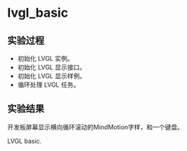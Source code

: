 # lvgl_basic

## 实验过程

+ 初始化 LVGL 实例。
+ 初始化 LVGL 显示接口。
+ 初始化 LVGL 显示样例。
+ 循环处理 LVGL 任务。

## 实验结果

开发板屏幕显示横向循环滚动的MindMotion字样，和一个键盘。

LVGL basic.